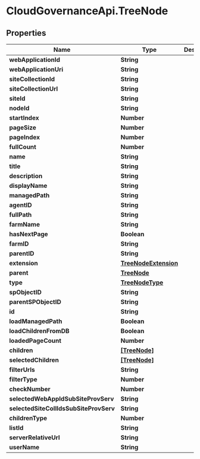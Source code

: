 # CloudGovernanceApi.TreeNode

## Properties

Name | Type | Description | Notes
------------ | ------------- | ------------- | -------------
**webApplicationId** | **String** |  | [optional] 
**webApplicationUri** | **String** |  | [optional] 
**siteCollectionId** | **String** |  | [optional] 
**siteCollectionUrl** | **String** |  | [optional] 
**siteId** | **String** |  | [optional] 
**nodeId** | **String** |  | [optional] 
**startIndex** | **Number** |  | [optional] 
**pageSize** | **Number** |  | [optional] 
**pageIndex** | **Number** |  | [optional] 
**fullCount** | **Number** |  | [optional] 
**name** | **String** |  | [optional] 
**title** | **String** |  | [optional] 
**description** | **String** |  | [optional] 
**displayName** | **String** |  | [optional] 
**managedPath** | **String** |  | [optional] 
**agentID** | **String** |  | [optional] 
**fullPath** | **String** |  | [optional] 
**farmName** | **String** |  | [optional] 
**hasNextPage** | **Boolean** |  | [optional] 
**farmID** | **String** |  | [optional] 
**parentID** | **String** |  | [optional] 
**extension** | [**TreeNodeExtension**](TreeNodeExtension.md) |  | [optional] 
**parent** | [**TreeNode**](TreeNode.md) |  | [optional] 
**type** | [**TreeNodeType**](TreeNodeType.md) |  | [optional] 
**spObjectID** | **String** |  | [optional] 
**parentSPObjectID** | **String** |  | [optional] 
**id** | **String** |  | [optional] 
**loadManagedPath** | **Boolean** |  | [optional] 
**loadChildrenFromDB** | **Boolean** |  | [optional] 
**loadedPageCount** | **Number** |  | [optional] 
**children** | [**[TreeNode]**](TreeNode.md) |  | [optional] 
**selectedChildren** | [**[TreeNode]**](TreeNode.md) |  | [optional] 
**filterUrls** | **String** |  | [optional] 
**filterType** | **Number** |  | [optional] 
**checkNumber** | **Number** |  | [optional] 
**selectedWebAppIdSubSiteProvServ** | **String** |  | [optional] 
**selectedSiteCollIdsSubSiteProvServ** | **String** |  | [optional] 
**childrenType** | **Number** |  | [optional] 
**listId** | **String** |  | [optional] 
**serverRelativeUrl** | **String** |  | [optional] 
**userName** | **String** |  | [optional] 


